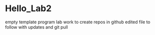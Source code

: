 # Hello_Lab2
empty template program
lab work to create repos in github
edited file to follow with updates and git pull
